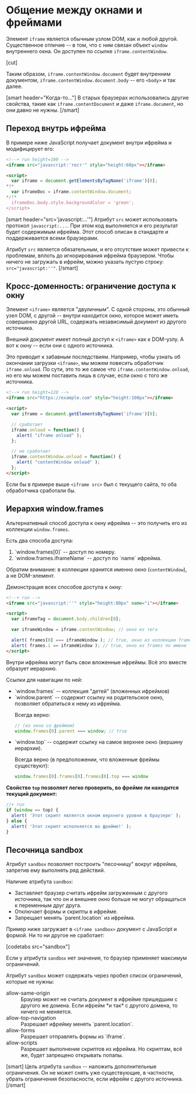 # Общение между окнами и фреймами

Элемент `iframe` является обычным узлом DOM, как и любой другой. Существенное отличие -- в том, что с ним связан объект `window` внутреннего окна. Он доступен по ссылке `iframe.contentWindow`.

[cut]

Таким образом, `iframe.contentWindow.document` будет внутренним документом, `iframe.contentWindow.document.body` -- его `<body>` и так далее.

[smart header="Когда-то..."]
В старых браузерах использовались другие свойства, такие как `iframe.contentDocument` и даже `iframe.document`, но они давно не нужны.
[/smart]

## Переход внутрь ифрейма

В примере ниже JavaScript получает документ внутри ифрейма и модифицирует его:

```html
<!--+ run height=100 -->
<iframe src="javascript:'тест'" style="height:60px"></iframe>

<script>
  var iframe = document.getElementsByTagName('iframe')[0];
*!*
  var iframeDoc = iframe.contentWindow.document;
*/!*
  iframeDoc.body.style.backgroundColor = 'green';
</script>
```

[smart header="src='javascript:...'"]
Атрибут `src` может использовать протокол `javascript:...`. При этом код выполняется и его результат будет содержимым ифрейма. Этот способ описан в стандарте и поддерживается всеми браузерами.

Атрибут `src` является обязательным, и его отсутствие может привести к проблемам, вплоть до игнорирования ифрейма браузером. Чтобы ничего не загружать в ифрейм, можно указать пустую строку: `src="javascript:''"`.
[/smart]

## Кросс-доменность: ограничение доступа к окну

Элемент `<iframe>` является "двуличным". С одной стороны, это обычный узел DOM, с другой -- внутри находится окно, которое может иметь совершенно другой URL, содержать независимый документ из другого источника.

Внешний документ имеет полный доступ к `<iframe>` как к DOM-узлу. А вот к окну -- если они с одного источника.

Это приводит к забавным последствиям. Например, чтобы узнать об окончании загрузки `<iframe>`, мы можем повесить обработчик `iframe.onload`. По сути, это то же самое что `iframe.contentWindow.onload`, но его мы можем поставить лишь в случае, если окно с того же источника.

```html
<!--+ run height=120 -->
<iframe src="https://example.com" style="height:100px"></iframe>

<script>
  var iframe = document.getElementsByTagName('iframe')[0];

  // сработает
  iframe.onload = function() {
    alert( "iframe onload" );
  };

  // не сработает
  iframe.contentWindow.onload = function() {
    alert( "contentWindow onload" );
  };
</script>
```

Если бы в примере выше `<iframe src>` был с текущего сайта, то оба обработчика сработали бы.

## Иерархия window.frames   

Альтернативный способ доступа к окну ифрейма -- это получить его из коллекции `window.frames`.

Есть два способа доступа:
<ol>
<li>`window.frames[0]` -- доступ по номеру.</li>
<li>`window.frames.iframeName` -- доступ по `name` ифрейма.</li>
</ol>

Обратим внимание: в коллекции хранится именно окно (`contentWindow`), а не DOM-элемент.

Демонстрация всех способов доступа к окну:

```html
<!--+ run -->
<iframe src="javascript:''" style="height:80px" name="i"></iframe>

<script>
  var iframeTag = document.body.children[0];

  var iframeWindow = iframe.contentWindow; // окно из тега

  alert( frames[0] === iframeWindow ); // true, окно из коллекции frames
  alert( frames.i == iframeWindow ); // true, окно из frames по имени
</script>
```

Внутри ифрейма могут быть свои вложенные ифреймы. Всё это вместе образует иерархию.

Ссылки для навигации по ней:

<ul>
<li>`window.frames` -- коллекция "детей" (вложенных ифреймов)</li>
<li>`window.parent` -- содержит ссылку на родительское окно, позволяет обратиться к нему из ифрейма.

Всегда верно:

```js
// (из окна со фреймом)
window.frames[0].parent === window; // true
```

</li>
<li>`window.top` -- содержит ссылку на самое верхнее окно (вершину иерархии).

Всегда верно (в предположении, что вложенные фреймы существуют):

```js
window.frames[0].frames[0].frames[0].top === window
```

</li>
</ul>

**Свойство `top` позволяет легко проверить, во фрейме ли находится текущий документ:**

```js
//+ run
if (window == top) {
  alert( 'Этот скрипт является окном верхнего уровня в браузере' );
} else {
  alert( 'Этот скрипт исполняется во фрейме!' );
}
```

## Песочница sandbox

Атрибут `sandbox` позволяет построить "песочницу" вокруг ифрейма, запретив ему выполнять ряд действий.

Наличие атрибута `sandbox`:
<ul>
<li>Заставляет браузер считать ифрейм загруженным с другого источника, так что он и внешнее окно больше не могут обращаться к переменным друг друга.</li>
<li>Отключает формы и скрипты в ифрейме.</li>
<li>Запрещает менять `parent.location` из ифрейма.</li>
</ul>

Пример ниже загружает в `<iframe sandbox>` документ с JavaScript и формой. Ни то ни другое не сработает:

[codetabs src="sandbox"]

Если у атрибута `sandbox` нет значения, то браузер применяет максимум ограничений.

Атрибут `sandbox` может содержать через пробел список ограничений, которые не нужны:
<dl>
<dt>allow-same-origin</dt>
<dd>Браузер может не считать документ в ифрейме пришедшим с другого же домена. Если ифрейм *и так* с другого домена, то ничего не меняется.</dd>
<dt>allow-top-navigation</dt>
<dd>Разрешает ифрейму менять `parent.location`.</dd>
<dt>allow-forms</dt>
<dd>Разрешает отправлять формы из `iframe`.</dd>
<dt>allow-scripts</dt>
<dd>Разрешает выполнение скриптов из ифрейма. Но скриптам, всё же, будет запрещено открывать попапы.</dd>
</dl>

[smart]
Цель атрибута `sandbox` -- наложить дополнительные ограничения. Он не может снять уже существующие, в частности, убрать ограничения безопасности, если ифрейм с другого источника. 
[/smart]